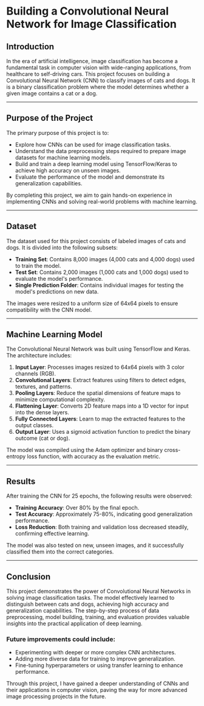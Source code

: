 # Building a Convolutional Neural Network for Image Classification

## Introduction
In the era of artificial intelligence, image classification has become a fundamental task in computer vision with wide-ranging applications, from healthcare to self-driving cars. This project focuses on building a Convolutional Neural Network (CNN) to classify images of cats and dogs. It is a binary classification problem where the model determines whether a given image contains a cat or a dog.

---

## Purpose of the Project
The primary purpose of this project is to:
- Explore how CNNs can be used for image classification tasks.
- Understand the data preprocessing steps required to prepare image datasets for machine learning models.
- Build and train a deep learning model using TensorFlow/Keras to achieve high accuracy on unseen images.
- Evaluate the performance of the model and demonstrate its generalization capabilities.

By completing this project, we aim to gain hands-on experience in implementing CNNs and solving real-world problems with machine learning.

---

## Dataset
The dataset used for this project consists of labeled images of cats and dogs. It is divided into the following subsets:
- **Training Set**: Contains 8,000 images (4,000 cats and 4,000 dogs) used to train the model.
- **Test Set**: Contains 2,000 images (1,000 cats and 1,000 dogs) used to evaluate the model's performance.
- **Single Prediction Folder**: Contains individual images for testing the model's predictions on new data.

The images were resized to a uniform size of 64x64 pixels to ensure compatibility with the CNN model.

---

## Machine Learning Model
The Convolutional Neural Network was built using TensorFlow and Keras. The architecture includes:
1. **Input Layer**: Processes images resized to 64x64 pixels with 3 color channels (RGB).
2. **Convolutional Layers**: Extract features using filters to detect edges, textures, and patterns.
3. **Pooling Layers**: Reduce the spatial dimensions of feature maps to minimize computational complexity.
4. **Flattening Layer**: Converts 2D feature maps into a 1D vector for input into the dense layers.
5. **Fully Connected Layers**: Learn to map the extracted features to the output classes.
6. **Output Layer**: Uses a sigmoid activation function to predict the binary outcome (cat or dog).

The model was compiled using the Adam optimizer and binary cross-entropy loss function, with accuracy as the evaluation metric.

---

## Results
After training the CNN for 25 epochs, the following results were observed:
- **Training Accuracy**: Over 80% by the final epoch.
- **Test Accuracy**: Approximately 75-80%, indicating good generalization performance.
- **Loss Reduction**: Both training and validation loss decreased steadily, confirming effective learning.

The model was also tested on new, unseen images, and it successfully classified them into the correct categories.

---

## Conclusion
This project demonstrates the power of Convolutional Neural Networks in solving image classification tasks. The model effectively learned to distinguish between cats and dogs, achieving high accuracy and generalization capabilities. The step-by-step process of data preprocessing, model building, training, and evaluation provides valuable insights into the practical application of deep learning.

### Future improvements could include:
- Experimenting with deeper or more complex CNN architectures.
- Adding more diverse data for training to improve generalization.
- Fine-tuning hyperparameters or using transfer learning to enhance performance.

Through this project, I have gained a deeper understanding of CNNs and their applications in computer vision, paving the way for more advanced image processing projects in the future.
